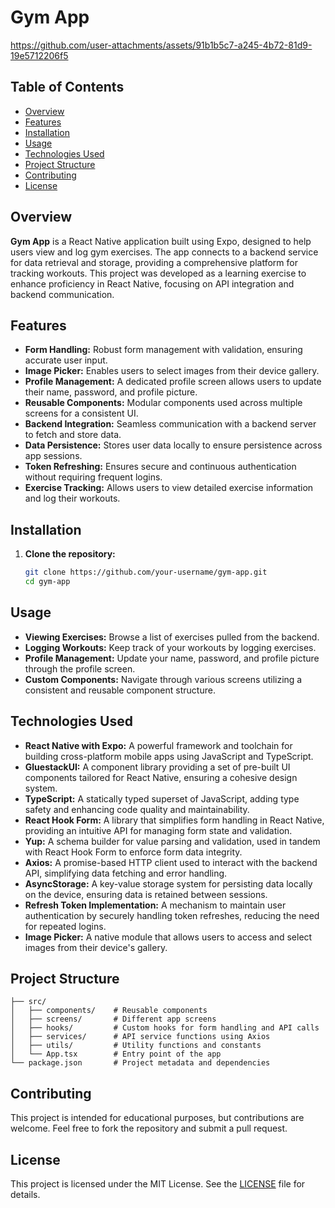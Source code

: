 


# Gym App

https://github.com/user-attachments/assets/91b1b5c7-a245-4b72-81d9-19e5712206f5


## Table of Contents
- [Overview](#overview)
- [Features](#features)
- [Installation](#installation)
- [Usage](#usage)
- [Technologies Used](#technologies-used)
- [Project Structure](#project-structure)
- [Contributing](#contributing)
- [License](#license)

## Overview
**Gym App** is a React Native application built using Expo, designed to help users view and log gym exercises. The app connects to a backend service for data retrieval and storage, providing a comprehensive platform for tracking workouts. This project was developed as a learning exercise to enhance proficiency in React Native, focusing on API integration and backend communication.

## Features
- **Form Handling:** Robust form management with validation, ensuring accurate user input.
- **Image Picker:** Enables users to select images from their device gallery.
- **Profile Management:** A dedicated profile screen allows users to update their name, password, and profile picture.
- **Reusable Components:** Modular components used across multiple screens for a consistent UI.
- **Backend Integration:** Seamless communication with a backend server to fetch and store data.
- **Data Persistence:** Stores user data locally to ensure persistence across app sessions.
- **Token Refreshing:** Ensures secure and continuous authentication without requiring frequent logins.
- **Exercise Tracking:** Allows users to view detailed exercise information and log their workouts.

## Installation
1. **Clone the repository:**
   ```bash
   git clone https://github.com/your-username/gym-app.git
   cd gym-app
## Usage
- **Viewing Exercises:** Browse a list of exercises pulled from the backend.
- **Logging Workouts:** Keep track of your workouts by logging exercises.
- **Profile Management:** Update your name, password, and profile picture through the profile screen.
- **Custom Components:** Navigate through various screens utilizing a consistent and reusable component structure.

## Technologies Used
- **React Native with Expo:** A powerful framework and toolchain for building cross-platform mobile apps using JavaScript and TypeScript.
- **GluestackUI:** A component library providing a set of pre-built UI components tailored for React Native, ensuring a cohesive design system.
- **TypeScript:** A statically typed superset of JavaScript, adding type safety and enhancing code quality and maintainability.
- **React Hook Form:** A library that simplifies form handling in React Native, providing an intuitive API for managing form state and validation.
- **Yup:** A schema builder for value parsing and validation, used in tandem with React Hook Form to enforce form data integrity.
- **Axios:** A promise-based HTTP client used to interact with the backend API, simplifying data fetching and error handling.
- **AsyncStorage:** A key-value storage system for persisting data locally on the device, ensuring data is retained between sessions.
- **Refresh Token Implementation:** A mechanism to maintain user authentication by securely handling token refreshes, reducing the need for repeated logins.
- **Image Picker:** A native module that allows users to access and select images from their device's gallery.

## Project Structure
```plaintext
├── src/
│   ├── components/    # Reusable components
│   ├── screens/       # Different app screens
│   ├── hooks/         # Custom hooks for form handling and API calls
│   ├── services/      # API service functions using Axios
│   ├── utils/         # Utility functions and constants
│   └── App.tsx        # Entry point of the app
└── package.json       # Project metadata and dependencies
```
## Contributing
This project is intended for educational purposes, but contributions are welcome. Feel free to fork the repository and submit a pull request.

## License
This project is licensed under the MIT License. See the [LICENSE](LICENSE) file for details.

